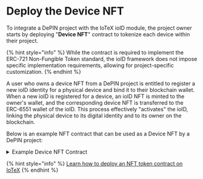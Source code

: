 # Deploy the Device NFT

To integrate a DePIN project with the IoTeX ioID module, the project owner starts by deploying "**Device NFT**" contract to tokenize each device within their project.&#x20;

{% hint style="info" %}
While the contract is required to implement the ERC-721 Non-Fungible Token standard, the ioID framework does not impose specific implementation requirements, allowing for project-specific customization.&#x20;
{% endhint %}

A user who owns a device NFT from a DePIN project is entitled to register a new ioID identity for a physical device and bind it to their blockchain wallet. When a new ioID is registered for a device, an ioID NFT is minted to the owner's wallet, and the corresponding device NFT is transferred to the ERC-6551 wallet of the ioID. This process effectively "activates" the ioID, linking the physical device to its digital identity and to its owner on the blockchain.&#x20;

Below is an example NFT contract that can be used as a Device NFT by a DePIN project:

<details>

<summary>Example Device NFT Contract</summary>

```solidity
// SPDX-License-Identifier: MIT
pragma solidity ^0.8.0;

import "@openzeppelin/contracts/token/ERC721/ERC721.sol";
import "@openzeppelin/contracts/access/Ownable.sol";

contract DeviceNFT is ERC721, Ownable {
    event MinterConfigured(address indexed minter, uint256 minterAllowedAmount);
    event MinterRemoved(address indexed minter);

    mapping(address => bool) internal minters;
    mapping(address => uint256) internal minterAllowed;
    uint256 nextId;

    constructor() ERC721("Example Device NFT", "EDN") {}

    function minterAllowance(address minter) external view returns (uint256) {
        return minterAllowed[minter];
    }

    function isMinter(address account) external view returns (bool) {
        return minters[account];
    }

    function configureMinter(address _minter, uint256 _minterAllowedAmount) external onlyOwner {
        minters[_minter] = true;
        minterAllowed[_minter] = _minterAllowedAmount;
        emit MinterConfigured(_minter, _minterAllowedAmount);
    }

    function removeMinter(address _minter) external onlyOwner {
        minters[_minter] = false;
        minterAllowed[_minter] = 0;
        emit MinterRemoved(_minter);
    }

    function mint(address _to) external returns (uint256) {
        require(_to != address(0), "zero address");

        uint256 mintingAllowedAmount = minterAllowed[msg.sender];
        require(mintingAllowedAmount > 0, "exceeds minterAllowance");
        unchecked {
            minterAllowed[msg.sender] -= 1;
        }

        uint256 _tokenId = ++nextId;
        _mint(_to, _tokenId);
        return _tokenId;
    }
}
```



</details>

{% hint style="info" %}
[Learn how to deploy an NFT token contract on IoTeX](../../../../builders/defi/deploy-tokens/deploy-an-nft-token.md)
{% endhint %}
